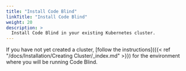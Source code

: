 ```yaml
---
title: "Install Code Blind"
linkTitle: "Install Code Blind"
weight: 20
description: >
  Install Code Blind in your existing Kubernetes cluster.
---
```


If you have not yet created a cluster, [follow the instructions]({{< ref "/docs/Installation/Creating Cluster/_index.md" >}})
for the environment where you will be running Code Blind.